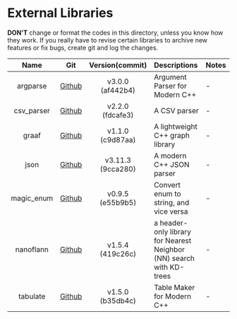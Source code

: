 External Libraries
===

**DON'T** change or format the codes in this directory, unless you know how they work.
If you really have to revise certain libraries to archive new features or fix bugs, create
git and log the changes.

|    Name    |                          Git                          |    Version(commit)    | Descriptions                                                         | Notes |
| :--------: | :---------------------------------------------------: | :-------------------: | :------------------------------------------------------------------- | :---- |
|  argparse  |     [Github](https://github.com/p-ranav/argparse)     | v3.0.0</br>(af442b4)  | Argument Parser for Modern C++                                       | -     |
| csv_parser | [Github](https://github.com/vincentlaucsb/csv-parser) | v2.2.0</br>(fdcafe3)  | A CSV parser                                                         | -     |
|   graaf    |     [Github](https://github.com/bobluppes/graaf)      | v1.1.0</br>(c9d87aa)  | A lightweight C++ graph library                                      | -     |
|    json    |      [Github](https://github.com/nlohmann/json)       | v3.11.3</br>(9cca280) | A modern C++ JSON parser                                             | -     |
| magic_enum |    [Github](https://github.com/Neargye/magic_enum)    | v0.9.5</br>(e55b9b5)  | Convert enum to string, and vice versa                               | -     |
| nanoflann  |   [Github](https://github.com/jlblancoc/nanoflann)    | v1.5.4</br>(419c26c)  | a header-only library for Nearest Neighbor (NN) search with KD-trees | -     |
|  tabulate  |     [Github](https://github.com/p-ranav/tabulate)     | v1.5.0</br>(b35db4c)  | Table Maker for Modern C++                                           | -     |